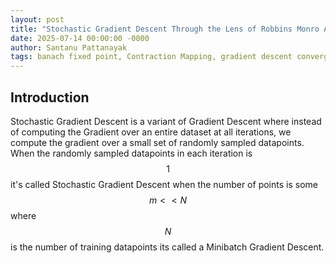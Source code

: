```yaml
---
layout: post
title: "Stochastic Gradient Descent Through the Lens of Robbins Monro Algorithm"
date: 2025-07-14 00:00:00 -0000
author: Santanu Pattanayak
tags: banach fixed point, Contraction Mapping, gradient descent convergence through Contraction Mapping. 
---
```


## Introduction

Stochastic Gradient Descent is a variant of Gradient Descent where instead of computing the Gradient over an entire dataset at all iterations, we compute the gradient over a small set of randomly sampled datapoints.
When the randomly sampled datapoints in each iteration is $$1$$ it's called Stochastic Gradient Descent when the number of points is some $$m << N$$ where $$N$$ is the number of training datapoints its called a Minibatch Gradient Descent.

